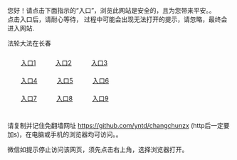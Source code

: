 您好！请点击下面指示的“入口”，浏览此网站是安全的，且为您带来平安。。 <br/>
点击入口后，请耐心等待， 过程中可能会出现无法打开的提示，请忽略，最终会进入网站. </br>

法轮大法在长春<br/>
<div style="padding:10px"><a style="margin:20px" target="_blank" href="https://d20szjo0b40c9y.cloudfront.net/2Qpsp?cvmztf" id="ccLink1" rel="nofollow">入口1</a> <a target="_blank" style="margin:20px" href="https://d2d80qoy4w4z9w.cloudfront.net/2Qpsp?bvbsmu" id="ccLink2" rel="nofollow">入口2</a> <a style="margin:20px" target="_blank" href="https://d3ucuaer2gbiip.cloudfront.net/2Qpsp?uvlgxx" id="ccLink3" rel="nofollow">入口3</a></div>

<div style="padding:10px" ><a style="margin:20px" target="_blank" href="https://d20szjo0b40c9y.cloudfront.net/2Qpsp?cvmztf" id="ccLink4" rel="nofollow">入口4</a> <a style="margin:20px" href="https://d2d80qoy4w4z9w.cloudfront.net/2Qpsp?bvbsmu" target="_blank" id="ccLink5" rel="nofollow">入口5</a> <a style="margin:20px" href="https://d3ucuaer2gbiip.cloudfront.net/2Qpsp?uvlgxx" target="_blank" id="ccLink6" rel="nofollow">入口6</a></div>

<div style="padding:10px"><a style="margin:20px" target="_blank" href="https://d20szjo0b40c9y.cloudfront.net/2Qpsp?cvmztf" id="ccLink7" rel="nofollow">入口7</a> <a style="margin:20px" href="https://d2d80qoy4w4z9w.cloudfront.net/2Qpsp?bvbsmu" target="_blank" id="ccLink8" rel="nofollow">入口8</a> <a style="margin:20px" target="_blank" href="https://d3ucuaer2gbiip.cloudfront.net/2Qpsp?uvlgxx" id="ccLink9" rel="nofollow">入口9</a></div>

<br/>



请复制并记住免翻墙网址 https://github.com/yntd/changchunzx (http后一定要加s)，在电脑或手机的浏览器均可访问。。<br/>

微信如提示停止访问该网页，须先点击右上角，选择浏览器打开。
